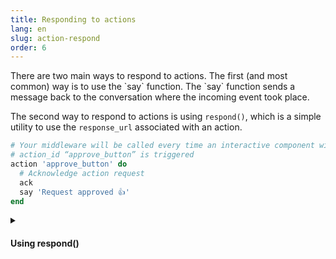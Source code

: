 ```yaml
---
title: Responding to actions
lang: en
slug: action-respond
order: 6
---
```

<div class="primary-wrapper" markdown="1">
  <div class="section-description" markdown="1">
There are two main ways to respond to actions. The first (and most common) way
is to use the `say` function. The `say` function sends a message back to the
conversation where the incoming event took place.

The second way to respond to actions is using `respond()`, which is a simple
utility to use the `response_url` associated with an action.
</div>

```ruby
# Your middleware will be called every time an interactive component with the
# action_id “approve_button” is triggered
action 'approve_button' do
  # Acknowledge action request
  ack
  say 'Request approved 👍'
end
```

<details class="secondary-wrapper" markdown="1">
  <summary class="section-head" markdown="0">
    <h4>Using respond()</h4>
</summary>

<div class="details-content" markdown="1">

<div class="section-description" markdown="1">
Since `respond()` is a utility for calling the `response_url`, it behaves in the same way. You can pass a JSON object with a new message payload that will be published back to the source of the original interaction with optional properties like `response_type` (which has a value of `in_channel` or `ephemeral`), `replace_original`, and `delete_original`.
</div>

```ruby
# Listens to actions triggered with action_id of “user_select”
action 'user_choice' do |action|
  ack
  "You selected #{action.selected_user}"
end
```
</div>
</details>
